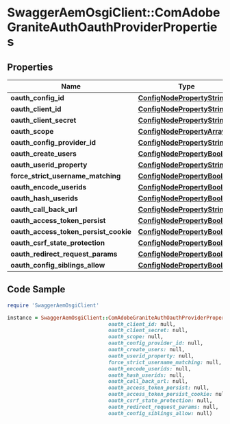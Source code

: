 # SwaggerAemOsgiClient::ComAdobeGraniteAuthOauthProviderProperties

## Properties

Name | Type | Description | Notes
------------ | ------------- | ------------- | -------------
**oauth_config_id** | [**ConfigNodePropertyString**](ConfigNodePropertyString.md) |  | [optional] 
**oauth_client_id** | [**ConfigNodePropertyString**](ConfigNodePropertyString.md) |  | [optional] 
**oauth_client_secret** | [**ConfigNodePropertyString**](ConfigNodePropertyString.md) |  | [optional] 
**oauth_scope** | [**ConfigNodePropertyArray**](ConfigNodePropertyArray.md) |  | [optional] 
**oauth_config_provider_id** | [**ConfigNodePropertyString**](ConfigNodePropertyString.md) |  | [optional] 
**oauth_create_users** | [**ConfigNodePropertyBoolean**](ConfigNodePropertyBoolean.md) |  | [optional] 
**oauth_userid_property** | [**ConfigNodePropertyString**](ConfigNodePropertyString.md) |  | [optional] 
**force_strict_username_matching** | [**ConfigNodePropertyBoolean**](ConfigNodePropertyBoolean.md) |  | [optional] 
**oauth_encode_userids** | [**ConfigNodePropertyBoolean**](ConfigNodePropertyBoolean.md) |  | [optional] 
**oauth_hash_userids** | [**ConfigNodePropertyBoolean**](ConfigNodePropertyBoolean.md) |  | [optional] 
**oauth_call_back_url** | [**ConfigNodePropertyString**](ConfigNodePropertyString.md) |  | [optional] 
**oauth_access_token_persist** | [**ConfigNodePropertyBoolean**](ConfigNodePropertyBoolean.md) |  | [optional] 
**oauth_access_token_persist_cookie** | [**ConfigNodePropertyBoolean**](ConfigNodePropertyBoolean.md) |  | [optional] 
**oauth_csrf_state_protection** | [**ConfigNodePropertyBoolean**](ConfigNodePropertyBoolean.md) |  | [optional] 
**oauth_redirect_request_params** | [**ConfigNodePropertyBoolean**](ConfigNodePropertyBoolean.md) |  | [optional] 
**oauth_config_siblings_allow** | [**ConfigNodePropertyBoolean**](ConfigNodePropertyBoolean.md) |  | [optional] 

## Code Sample

```ruby
require 'SwaggerAemOsgiClient'

instance = SwaggerAemOsgiClient::ComAdobeGraniteAuthOauthProviderProperties.new(oauth_config_id: null,
                                 oauth_client_id: null,
                                 oauth_client_secret: null,
                                 oauth_scope: null,
                                 oauth_config_provider_id: null,
                                 oauth_create_users: null,
                                 oauth_userid_property: null,
                                 force_strict_username_matching: null,
                                 oauth_encode_userids: null,
                                 oauth_hash_userids: null,
                                 oauth_call_back_url: null,
                                 oauth_access_token_persist: null,
                                 oauth_access_token_persist_cookie: null,
                                 oauth_csrf_state_protection: null,
                                 oauth_redirect_request_params: null,
                                 oauth_config_siblings_allow: null)
```



